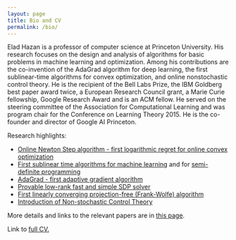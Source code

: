 ```yaml
---
layout: page
title: Bio and CV 
permalink: /bio/
---
```


Elad Hazan is a professor of computer science at Princeton University. His research focuses on the design and analysis of algorithms for basic problems in machine learning and optimization. Among his contributions are the co-invention of the AdaGrad algorithm for deep learning, the first sublinear-time algorithms for convex optimization, and online nonstochastic control theory. He is the recipient of the Bell Labs Prize, the IBM Goldberg best paper award twice, a European Research Council grant, a Marie Curie fellowship, Google Research Award and is an ACM fellow. He served on the steering committee of the Association for Computational Learning and was program chair for the Conference on Learning Theory 2015. He is the co-founder and director of Google AI Princeton.

Research highlights: 
- [Online Newton Step algorithm - first logarithmic regret for online convex optimization](https://link.springer.com/article/10.1007/s10994-007-5016-8)  
- [First sublinear time algorithms for machine learning](https://arxiv.org/abs/1010.4408) and for [semi-definite programming](https://link.springer.com/article/10.1007/s10107-015-0932-z)
- [AdaGrad - first adaptive gradient algorithm](https://dl.acm.org/doi/10.5555/1953048.2021068)  
- [Provable low-rank fast and simple SDP solver](https://link.springer.com/chapter/10.1007/978-3-540-78773-0_27)  
- [First linearly converging projection-free (Frank-Wolfe) algorithm](https://arxiv.org/abs/1301.4666)  
- [Introduction of Non-stochastic Control Theory](https://sites.google.com/view/cos59x-cct/lecture-notes?authuser=0)  


More details and links to the relevant papers are in [this page](https://www.minregret.com).

Link to [full CV.](/cv-eh.pdf)
